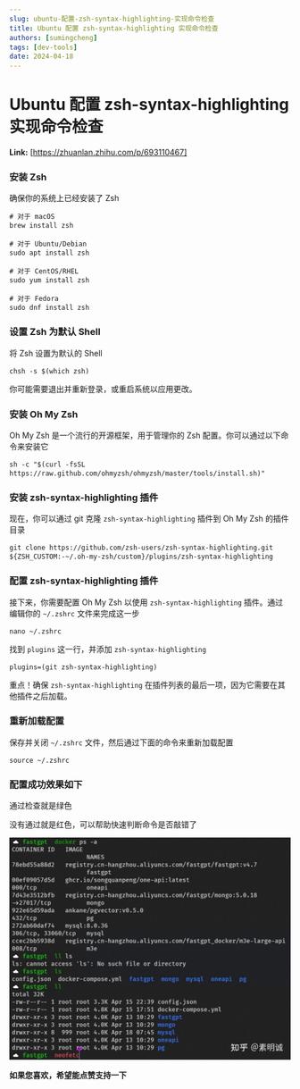 ```yaml
---
slug: ubuntu-配置-zsh-syntax-highlighting-实现命令检查
title: Ubuntu 配置 zsh-syntax-highlighting 实现命令检查
authors: [sumingcheng]
tags: [dev-tools]
date: 2024-04-18
---
```


# Ubuntu 配置 zsh-syntax-highlighting 实现命令检查



 **Link:** [https://zhuanlan.zhihu.com/p/693110467]

### 安装 Zsh  

确保你的系统上已经安装了 Zsh

```
# 对于 macOS
brew install zsh
​
# 对于 Ubuntu/Debian
sudo apt install zsh
​
# 对于 CentOS/RHEL
sudo yum install zsh
​
# 对于 Fedora
sudo dnf install zsh
```
### 设置 Zsh 为默认 Shell  

将 Zsh 设置为默认的 Shell

```
chsh -s $(which zsh)
```

你可能需要退出并重新登录，或重启系统以应用更改。

### 安装 Oh My Zsh  

Oh My Zsh 是一个流行的开源框架，用于管理你的 Zsh 配置。你可以通过以下命令来安装它

```
sh -c "$(curl -fsSL https://raw.github.com/ohmyzsh/ohmyzsh/master/tools/install.sh)"
```
### 安装 zsh-syntax-highlighting 插件  

现在，你可以通过 git 克隆 `zsh-syntax-highlighting` 插件到 Oh My Zsh 的插件目录

```
git clone https://github.com/zsh-users/zsh-syntax-highlighting.git ${ZSH_CUSTOM:-~/.oh-my-zsh/custom}/plugins/zsh-syntax-highlighting
```
### 配置 zsh-syntax-highlighting 插件  

接下来，你需要配置 Oh My Zsh 以使用 `zsh-syntax-highlighting` 插件。通过编辑你的 `~/.zshrc` 文件来完成这一步

```
nano ~/.zshrc
```

找到 `plugins` 这一行，并添加 `zsh-syntax-highlighting`

```
plugins=(git zsh-syntax-highlighting)
```

重点！确保 `zsh-syntax-highlighting` 在插件列表的最后一项，因为它需要在其他插件之后加载。

### 重新加载配置  

保存并关闭 `~/.zshrc` 文件，然后通过下面的命令来重新加载配置

```
source ~/.zshrc
```
### 配置成功效果如下  

通过检查就是绿色

没有通过就是红色，可以帮助快速判断命令是否敲错了

![9855560e682d68d3b5637adf63659054](../image/9855560e682d68d3b5637adf63659054.jpg)

**如果您喜欢，希望能点赞支持一下**
